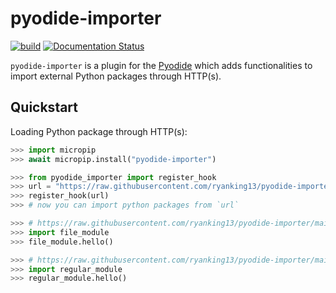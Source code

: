 # pyodide-importer

[![build](https://github.com/ryanking13/pyodide-importer/actions/workflows/test_core.yml/badge.svg)](https://github.com/ryanking13/pyodide-importer/actions/workflows/test_core.yml)
[![Documentation Status](https://readthedocs.org/projects/pyodide-importer/badge/?version=latest)](https://pyodide-importer.readthedocs.io/en/latest/?badge=latest)

`pyodide-importer` is a plugin for the [Pyodide](https://pyodide.org) which adds
functionalities to import external Python packages through HTTP(s).

## Quickstart

Loading Python package through HTTP(s):

```python
>>> import micropip
>>> await micropip.install("pyodide-importer")

>>> from pyodide_importer import register_hook
>>> url = "https://raw.githubusercontent.com/ryanking13/pyodide-importer/main/test_modules/"
>>> register_hook(url)
>>> # now you can import python packages from `url`

>>> # https://raw.githubusercontent.com/ryanking13/pyodide-importer/main/test_modules/file_module.py
>>> import file_module
>>> file_module.hello()

>>> # https://raw.githubusercontent.com/ryanking13/pyodide-importer/main/test_modules/regular_module/__init__.py
>>> import regular_module
>>> regular_module.hello()
```